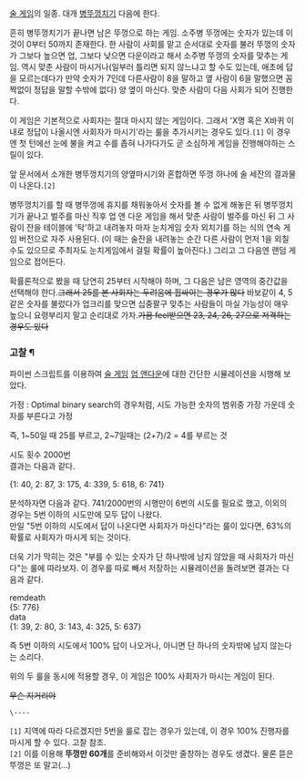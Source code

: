 [술 게임](%EC%88%A0%20%EA%B2%8C%EC%9E%84.md)의 일종. 대개 [병뚜껑치기](%EB%B3%91%EB%9A%9C%EA%BB%91%20%EC%B9%98%EA%B8%B0.md) 다음에 한다.

흔히 병뚜껑치기가 끝나면 남은 뚜껑으로 하는 게임. 소주병 뚜껑에는 숫자가 있는데 이것이 0부터 50까지 존재한다. 한 사람이 사회를 맡고
순서대로 숫자를 불러 뚜껑의 숫자가 그보다 높으면 업, 그보다 낮으면 다운이라고 해서 소주병 뚜껑의 숫자를 맞추는 게임. 역시 맞춘 사람이
마시거나(일부러 틀리면 되지 않느냐고 할 수도 있는데, 애초에 답을 모르는데다가 만약 숫자가 7인데 다른사람이 8을 말하고 옆 사람이 6을
말했으면 꼼짝없이 정답을 말할 수밖에 없다) 양 옆이 마신다. 맞춘 사람이 다음 사회가 되어 진행한다.  

이 게임은 기본적으로 사회자는 절대 마시지 않는 게임이다. 그래서 'X명 혹은 X바퀴 이내로 정답이 나올시엔 사회자가 마시기'라는 룰을
추가시키는 경우도 있다.`[1]` 이 경우엔 첫 턴에선 눈에 불을 켜고 수를 좁혀 나가다가도 곧 소심하게 게임을 진행해야하는 스릴이 있다.

앞 문서에서 소개한 병뚜껑치기의 양옆마시기와 혼합하면 뚜껑 하나에 술 세잔의 결과물이 나온다.`[2]`

병뚜껑치기를 할 때 병뚜껑에 휴지를 채워놓아서 숫자를 볼 수 없게 해놓은 뒤 병뚜껑치기가 끝나고 벌주를 마신 직후 업 앤 다운 게임을 해서
맞춘 사람이 벌주를 마신 뒤 그 사람이 잔을 테이블에 '탁'하고 내려놓자 마자 눈치게임 숫자 외치기를 하는 식의 연속 게임 버전으로 자주
사용된다. (이 때는 술잔을 내려놓는 순간 다른 사람이 먼저 1을 외칠 수도 있으므로 주최자도 눈치게임에서 걸릴 확률이 높아진다.) 그리고
그 다음엔 랜덤 게임으로 접어든다.  

확률론적으로 봤을 때 당연히 25부터 시작해야 하며, 그 다음은 남은 영역의 중간값을 선택해야 한다.<del>그래서 25를 본 사회자는
두려움에 휩싸이는 경우가 많다</del> 바보같이 4, 5같은 숫자를 불렀다가 업크리를 맞으면 십중팔구 맞추는 사람들이 마실 가능성이 매우
높으니 요령부리지 말고 순리대로 가자.<del>가끔 feel받으면 23, 24, 26, 27으로 저격하는 경우도 있다</del>

### 고찰 ¶

파이썬 스크립트를 이용하여 [술 게임](%EC%88%A0%20%EA%B2%8C%EC%9E%84.md) [업 앤다운](%EC%97%85%20%EC%95%A4%20%EB%8B%A4%EC%9A%B4.md)에 대한 간단한 시뮬레이션을 시행해 보았다.

  

가정 : Optimal binary search의 경우처럼, 시도 가능한 숫자의 범위중 가장 가운데 숫자를 부른다고 가정  

즉, 1~50일 때 25를 부르고, 2~7일때는 (2+7)/2 = 4를 부르는 것  

시도 횟수 2000번  
결과는 다음과 같다.  

{1: 40, 2: 87, 3: 175, 4: 339, 5: 618, 6: 741}  

분석하자면 다음과 같다. 741/2000번의 시행만이 6번의 시도를 필요로 했고, 이외의 경우는 5번 이하의 시도만에 모두 답이 나왔다.  
만일 "5번 이하의 시도에서 답이 나온다면 사회자가 마신다"라는 룰이 있다면, 63%의 확률로 사회자가 마시게 되는 것이다.

  

더욱 기가 막히는 것은 "부를 수 있는 숫자가 단 하나밖에 남지 않았을 때 사회자가 마신다"는 룰에 따라보자. 이 경우를 따로 빼서 저장하는
시뮬레이션을 돌려보면 결과는 다음과 같다.  

remdeath  
{5: 776}  
data  
{1: 39, 2: 80, 3: 143, 4: 325, 5: 637}  

즉 5번 이하의 시도에서 100% 답이 나오거나, 아니면 단 하나의 숫자밖에 남지 않는다는 소리다.

  

위의 두 룰을 동시에 적용할 경우, 이 게임은 100% 사회자가 마시는 게임이 된다.  

  

<del>무슨 지거리야</del>

`\----`

`[1]` 지역에 따라 다르겠지만 5번을 룰로 잡는 경우가 있는데, 이 경우 100% 진행자를 마시게 할 수 있다. 고찰 참조.  
`[2]` 이를 이용해 **뚜껑만 60개**를 준비해와서 이것만 줄창하는 경우도 생겼다. 물론 뜯은 뚜껑은 또 말고(...)

